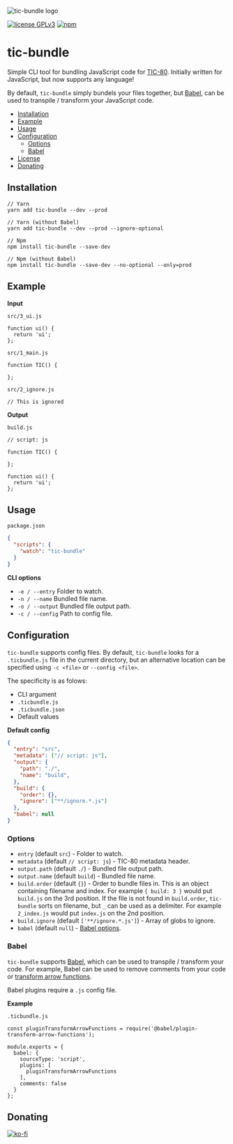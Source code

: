 ![tic-bundle logo](https://i.imgur.com/YpexCm4.png)

[![license GPLv3](https://img.shields.io/badge/license-GPLv3-blue.svg)](https://www.gnu.org/licenses/gpl-3.0)
[![npm](https://img.shields.io/npm/v/tic-bundle?label=npm)](https://www.npmjs.com/package/tic-bundle)

# tic-bundle

Simple CLI tool for bundling JavaScript code for [TIC-80](https://tic.computer/). Initially written for JavaScript, but now supports any language!

By default, `tic-bundle` simply bundels your files together, but [Babel](https://babeljs.io/docs/en/), can be used to transpile / transform your JavaScript code.

 - [Installation](#installation)
 - [Example](#example)
 - [Usage](#usage)
 - [Configuration](#configuration)
   - [Options](#options)
   - [Babel](#babel)
 - [License](./LICENSE)
 - [Donating](#donating)


## Installation

```
// Yarn
yarn add tic-bundle --dev --prod

// Yarn (without Babel)
yarn add tic-bundle --dev --prod --ignore-optional

// Npm
npm install tic-bundle --save-dev

// Npm (without Babel)
npm install tic-bundle --save-dev --no-optional --only=prod
```

## Example

<b>Input</b>

`src/3_ui.js`

```
function ui() {
  return 'ui';
};
```

`src/1_main.js`

```
function TIC() {

};
```

`src/2_ignore.js`

```
// This is ignored
```

<b>Output</b>

`build.js`

```
// script: js

function TIC() {

};

function ui() {
  return 'ui';
};
```

## Usage

`package.json`

```JSON
{
  "scripts": {
    "watch": "tic-bundle"
  }
}
```

<b>CLI options</b>

 - `-e / --entry` Folder to watch.
 - `-n / --name` Bundled file name.
 - `-o / --output` Bundled file output path.
 - `-c / --config` Path to config file.

## Configuration

`tic-bundle` supports config files. By default, `tic-bundle` looks for a `.ticbundle.js` file in the current directory, but an alternative location can be specified using `-c <file>` or `--config <file>`. 

The specificity is as folows:

 - CLI argument
 - `.ticbundle.js`
 - `.ticbundle.json`
 - Default values

<b>Default config</b>

```JSON
{
  "entry": "src",
  "metadata": ["// script: js"],
  "output": {
    "path": "./",
    "name": "build",
  },
  "build": {
    "order": {},
    "ignore": ["**/ignore.*.js"]
  },
  "babel": null
}
```

### Options

 - `entry` (default `src`) - Folder to watch.
 - `metadata` (default `// script: js`) - TIC-80 metadata header.
 - `output.path` (default `./`) - Bundled file output path.
 - `output.name` (default `build`) - Bundled file name.
 - `build.order` (default `{}`) - Order to bundle files in. This is an object containing filename and index. For example `{ build: 3 }` would put `build.js` on the 3rd position. If the file is not found in `build.order`, `tic-bundle` sorts on filename, but `_` can be used as a delimiter. For example `2_index.js` would put `index.js` on the 2nd position.
 - `build.ignore` (default `['**/ignore.*.js']`) - Array of globs to ignore.
 - `babel` (default `null`) - [Babel options](https://babeljs.io/docs/en/options).

### Babel

`tic-bundle` supports [Babel](https://babeljs.io/docs/en/), which can be used to transpile / transform your code. For example, Babel can be used to remove comments from your code or [transform arrow functions](https://babeljs.io/docs/en/babel-plugin-transform-arrow-functions).

Babel plugins require a `.js` config file.

<b>Example</b>

`.ticbundle.js`

```JS
const pluginTransformArrowFunctions = require('@babel/plugin-transform-arrow-functions');

module.exports = {
  babel: {
    sourceType: 'script',
    plugins: [
      pluginTransformArrowFunctions
    ],
    comments: false
  }
};

```

## Donating

[![ko-fi](https://www.ko-fi.com/img/githubbutton_sm.svg)](https://ko-fi.com/Y8Y41E23T)
